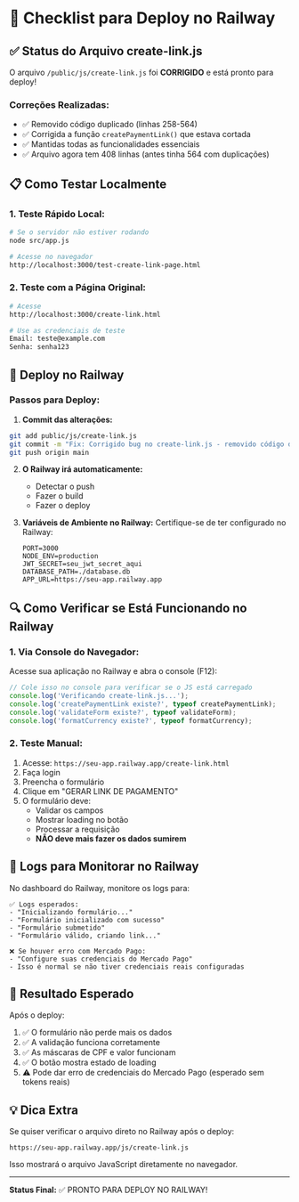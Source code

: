 # 🚂 Checklist para Deploy no Railway

## ✅ Status do Arquivo create-link.js

O arquivo `/public/js/create-link.js` foi **CORRIGIDO** e está pronto para deploy!

### Correções Realizadas:
- ✅ Removido código duplicado (linhas 258-564)
- ✅ Corrigida a função `createPaymentLink()` que estava cortada
- ✅ Mantidas todas as funcionalidades essenciais
- ✅ Arquivo agora tem 408 linhas (antes tinha 564 com duplicações)

## 📋 Como Testar Localmente

### 1. Teste Rápido Local:
```bash
# Se o servidor não estiver rodando
node src/app.js

# Acesse no navegador
http://localhost:3000/test-create-link-page.html
```

### 2. Teste com a Página Original:
```bash
# Acesse
http://localhost:3000/create-link.html

# Use as credenciais de teste
Email: teste@example.com
Senha: senha123
```

## 🚀 Deploy no Railway

### Passos para Deploy:

1. **Commit das alterações:**
```bash
git add public/js/create-link.js
git commit -m "Fix: Corrigido bug no create-link.js - removido código duplicado"
git push origin main
```

2. **O Railway irá automaticamente:**
   - Detectar o push
   - Fazer o build
   - Fazer o deploy

3. **Variáveis de Ambiente no Railway:**
   Certifique-se de ter configurado no Railway:
   ```
   PORT=3000
   NODE_ENV=production
   JWT_SECRET=seu_jwt_secret_aqui
   DATABASE_PATH=./database.db
   APP_URL=https://seu-app.railway.app
   ```

## 🔍 Como Verificar se Está Funcionando no Railway

### 1. Via Console do Navegador:
Acesse sua aplicação no Railway e abra o console (F12):

```javascript
// Cole isso no console para verificar se o JS está carregado
console.log('Verificando create-link.js...');
console.log('createPaymentLink existe?', typeof createPaymentLink);
console.log('validateForm existe?', typeof validateForm);
console.log('formatCurrency existe?', typeof formatCurrency);
```

### 2. Teste Manual:
1. Acesse: `https://seu-app.railway.app/create-link.html`
2. Faça login
3. Preencha o formulário
4. Clique em "GERAR LINK DE PAGAMENTO"
5. O formulário deve:
   - Validar os campos
   - Mostrar loading no botão
   - Processar a requisição
   - **NÃO deve mais fazer os dados sumirem**

## 📝 Logs para Monitorar no Railway

No dashboard do Railway, monitore os logs para:

```
✅ Logs esperados:
- "Inicializando formulário..."
- "Formulário inicializado com sucesso"
- "Formulário submetido"
- "Formulário válido, criando link..."

❌ Se houver erro com Mercado Pago:
- "Configure suas credenciais do Mercado Pago"
- Isso é normal se não tiver credenciais reais configuradas
```

## 🎯 Resultado Esperado

Após o deploy:
1. ✅ O formulário não perde mais os dados
2. ✅ A validação funciona corretamente
3. ✅ As máscaras de CPF e valor funcionam
4. ✅ O botão mostra estado de loading
5. ⚠️ Pode dar erro de credenciais do Mercado Pago (esperado sem tokens reais)

## 💡 Dica Extra

Se quiser verificar o arquivo direto no Railway após o deploy:
```
https://seu-app.railway.app/js/create-link.js
```
Isso mostrará o arquivo JavaScript diretamente no navegador.

---

**Status Final:** ✅ PRONTO PARA DEPLOY NO RAILWAY!